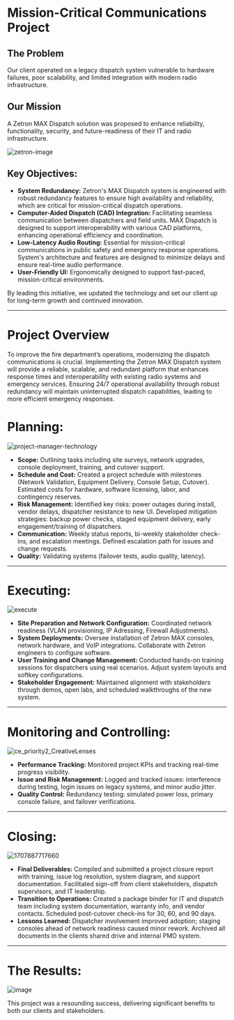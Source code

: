 # Mission-Critical Communications Project

## The Problem ##
Our client operated on a legacy dispatch system vulnerable to hardware failures, poor scalability, and limited integration with modern radio infrastructure.

## Our Mission
A Zetron MAX Dispatch solution was proposed to enhance reliability, functionality, security, and future-readiness of their IT and radio infrastructure.

![zetron-image](https://github.com/user-attachments/assets/9da99af3-259f-4e04-ae40-b40254b6ed0d)



## Key Objectives:
- **System Redundancy:** Zetron's MAX Dispatch system is engineered with robust redundancy features to ensure high availability and reliability, which are critical for mission-critical dispatch operations.
- **Computer-Aided Dispatch (CAD) Integration:** Facilitating seamless communication between dispatchers and field units. MAX Dispatch is designed to support interoperability with various CAD platforms, enhancing operational efficiency and coordination.
- **Low-Latency Audio Routing:** Essential for mission-critical communications in public safety and emergency response operations. System's architecture and features are designed to minimize delays and ensure real-time audio performance.
- **User-Friendly UI:** Ergonomically designed to support fast-paced, mission-critical environments.

By leading this initiative, we updated the technology and set our client up for long-term growth and continued innovation.

---

# Project Overview
To improve the fire department’s operations, modernizing the dispatch communications is crucial. Implementing the Zetron MAX Dispatch system will provide a reliable, scalable, and redundant platform that enhances response times and interoperability with existing radio systems and emergency services. Ensuring 24/7 operational availability through robust redundancy will maintain uninterrupted dispatch capabilities, leading to more efficient emergency responses.


# Planning:

![project-manager-technology](https://github.com/user-attachments/assets/3ed43adc-d23e-43ee-8580-f4ff2c1406e7)



- **Scope:** Outlining tasks including site surveys, network upgrades, console deployment, training, and cutover support.
- **Schedule and Cost:** Created a project schedule with milestones (Network Validation, Equipment Delivery, Console Setup, Cutover). Estimated costs for hardware, software licensing, labor, and contingency reserves.
- **Risk Management:** Identified key risks: power outages during install, vendor delays, dispatcher resistance to new UI. Developed mitigation strategies: backup power checks, staged equipment delivery, early engagement/training of dispatchers.
- **Communication:** Weekly status reports, bi-weekly stakeholder check-ins, and escalation meetings. Defined escalation path for issues and change requests.
- **Quality:** Validating systems (failover tests, audio quality, latency).

---

# Executing:

![execute](https://github.com/user-attachments/assets/3602d1d8-726c-4a6a-b5ed-ef8ec9b5c5eb)



- **Site Preparation and Network Configuration:** Coordinated network readiness (VLAN provisioning, IP Adressing, Firewall Adjustments).
- **System Deployments:** Oversee installation of Zetron MAX consoles, network hardware, and VoIP integrations. Collaborate with Zetron engineers to configure software.
- **User Training and Change Management:** Conducted hands-on training sessions for dispatchers using real scenarios. Adjust system layouts and softkey configurations.
- **Stakeholder Engagement:** Maintained alignment with stakeholders through demos, open labs, and scheduled walkthroughs of the new system.

---

# Monitoring and Controlling:

![ce_priority2_CreativeLenses](https://github.com/user-attachments/assets/f851d6a4-7041-4034-92da-577cb3fa6df6)
 

- **Performance Tracking:** Monitored project KPIs and tracking real-time progress visibility.
- **Issue and Risk Management:** Logged and tracked issues: interference during testing, login issues on legacy systems, and minor audio jitter.
- **Quality Control:** Redundancy testing: simulated power loss, primary console failure, and failover verifications.

---

# Closing:

![1707887717660](https://github.com/user-attachments/assets/75aede18-1684-498b-a8a1-f3f82217bd0b)



- **Final Deliverables:** Compiled and submitted a project closure report with training, issue log resolution, system diagram, and support documentation. Facilitated sign-off from client stakeholders, dispatch supervisors, and IT leadership.
- **Transition to Operations:** Created a package binder for IT and dispatch team including system documentation, warranty info, and vendor contacts. Scheduled post-cutover check-ins for 30, 60, and 90 days.
- **Lessons Learned:** Dispatcher involvement improved adoption; staging consoles ahead of network readiness caused minor rework. Archived all documents in the clients shared drive and internal PMO system.

---

# The Results:

![image](https://github.com/user-attachments/assets/769222cc-793b-4e94-b230-e454c210450f)



This project was a resounding success, delivering significant benefits to both our clients and stakeholders. 




